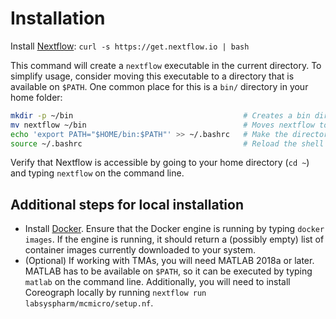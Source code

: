 # Installation

Install [Nextflow](https://www.nextflow.io/): `curl -s https://get.nextflow.io | bash`

This command will create a `nextflow` executable in the current directory. To simplify usage, consider moving this executable to a directory that is available on `$PATH`. One common place for this is a `bin/` directory in your home folder:

``` bash
mkdir -p ~/bin                                      # Creates a bin directory in the home folder
mv nextflow ~/bin                                   # Moves nextflow to that directory
echo 'export PATH="$HOME/bin:$PATH"' >> ~/.bashrc   # Make the directory accessible on $PATH
source ~/.bashrc                                    # Reload the shell configuration
```

Verify that Nextflow is accessible by going to your home directory (`cd ~`) and typing `nextflow` on the command line.

## Additional steps for local installation
* Install [Docker](https://docs.docker.com/install/). Ensure that the Docker engine is running by typing `docker images`. If the engine is running, it should return a (possibly empty) list of container images currently downloaded to your system.
* (Optional) If working with TMAs, you will need MATLAB 2018a or later. MATLAB has to be available on `$PATH`, so it can be executed by typing `matlab` on the command line. Additionally, you will need to install Coreograph locally by running `nextflow run labsyspharm/mcmicro/setup.nf`.
